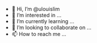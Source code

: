 - 👋 Hi, I’m @ulouislim
- 👀 I’m interested in ...
- 🌱 I’m currently learning ...
- 💞️ I’m looking to collaborate on ...
- 📫 How to reach me ...

<!---
ulouislim/ulouislim is a ✨ special ✨ repository because its `README.md` (this file) appears on your GitHub profile.
You can click the Preview link to take a look at your changes.
--->
